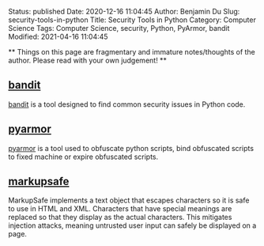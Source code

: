 Status: published
Date: 2020-12-16 11:04:45
Author: Benjamin Du
Slug: security-tools-in-python
Title: Security Tools in Python
Category: Computer Science
Tags: Computer Science, security, Python, PyArmor, bandit
Modified: 2021-04-16 11:04:45

**
Things on this page are fragmentary and immature notes/thoughts of the author.
Please read with your own judgement!
**

## [bandit](https://github.com/PyCQA/bandit)
[bandit](https://github.com/PyCQA/bandit)
is a tool designed to find common security issues in Python code.

## [pyarmor](https://github.com/dashingsoft/pyarmor)
[pyarmor](https://github.com/dashingsoft/pyarmor)
is a tool used to obfuscate python scripts, 
bind obfuscated scripts to fixed machine or expire obfuscated scripts.

## [markupsafe](https://github.com/pallets/markupsafe)
MarkupSafe implements a text object that escapes characters 
so it is safe to use in HTML and XML. 
Characters that have special meanings are replaced so that they display as the actual characters. 
This mitigates injection attacks, meaning untrusted user input can safely be displayed on a page.
